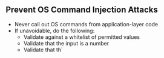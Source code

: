 
## Prevent OS Command Injection Attacks

- Never call out OS commands from application-layer code
- If unavoidable, do the following:
	- Validate against a whitelist of permitted values
	- Validate that the input is a number
	- Validate that th`